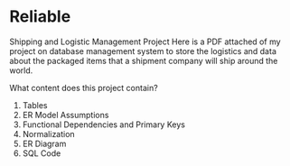 # Reliable
Shipping and Logistic Management Project
Here is a PDF attached of my project on database management system 
to store the logistics and data about the packaged items that a 
shipment company will ship around the world.

What content does this project contain?
1. Tables
2. ER Model Assumptions
3. Functional Dependencies and Primary Keys
4. Normalization
5. ER Diagram
6. SQL Code
